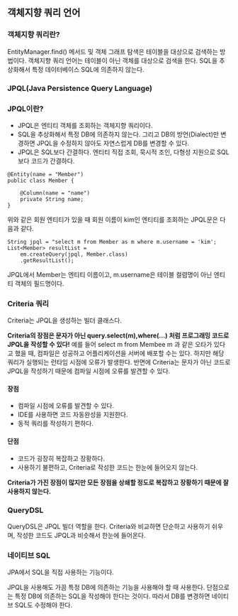 ## 객체지향 쿼리 언어

### 객체지향 쿼리란?

EntityManager.find() 메서드 및 객체 그래프 탐색은 테이블을 대상으로 검색하는 방법이다.
객체지향 쿼리 언어는 테이블이 아닌 객체를 대상으로 검색을 한다.
SQL을 추상화해서 특정 데이터베이스 SQL에 의존하지 않는다.



### JPQL(Java Persistence Query Language)

### JPQL이란?

- JPQL은 엔티티 객체를 조회하는 객체지향 쿼리이다.
- SQL을 추상화해서 특정 DB에 의존하지 않는다.
  그리고 DB의 방언(Dialect)만 변경하면 JPQL을 수정하지 않아도 자연스럽게 DB를 변경할 수 있다.
- JPQL은 SQL보다 간결하다.
  엔티티 직접 조회, 묵시적 조인, 다형성 지원으로 SQL보다 코드가 간결하다.

~~~
@Entity(name = "Member")
public class Member {

	@Column(name = "name")
	private String name;
}
~~~

위와 같은 회원 엔티티가 있을 때 회원 이름이 kim인 엔티티를 조회하는 JPQL문은 다음과 같다.

~~~
String jpql = "select m from Member as m where m.username = 'kim';
List<Member> resultList = 
	em.createQuery(jpql, Member.class)
	.getResultList();
~~~

JPQL에서 Member는 엔티티 이름이고, m.username은 테이블 컬렴명이 아닌 엔티티 객체의 필드명이다.



### Criteria 쿼리

Criteria는 JPQL을 생성하는 빌더 클래스다.

**Criteria의 장점은 문자가 아닌 query.select(m),where(...) 처럼 프로그래밍 코드로 JPQL을 작성할 수 있다!**
예를 들어 select m from Membee m 과 같은 오타가 있다고 했을 때, 컴파일은 성공하고 어플리케이션을 서버에 배포할 수는 있다.
하지만 해당 쿼리가 실행되는 런타임 시점에 오류가 발생한다.
반면에 Criteria는 문자가 아닌 코드로 JPQL을 작성하기 때문에 컴파일 시점에 오류를 발견할 수 있다.

#### 장점

- 컴파일 시점에 오류를 발견할 수 있다.
- IDE를 사용하면 코드 자동완성을 지원한다.
- 동적 쿼리를 작성하기 편하다.

#### 단점

- 코드가 굉장히 복잡하고 장황하다.
- 사용하기 불편하고, Criteria로 작성한 코드는 한눈에 들어오지 않는다.

**Criteria가 가진 장점이 많지만 모든 장점을 상쇄할 정도로 복잡하고 장황하기 때문에 잘 사용하지 않는다.**



### QueryDSL

QueryDSL은 JPQL 빌더 역할을 한다.
Criteria와 비교하면 단순하고 사용하기 쉬우며, 작성한 코드도 JPQL과 비슷해서 한눈에 들어온다.



### 네이티브 SQL

JPA에서 SQL을 직접 사용하는 기능이다.

JPQL을 사용해도 가끔 특정 DB에 의존하는 기능을 사용해야 할 때 사용한다.
단점으로는 특정 DB에 의존하는 SQL을 작성해야 한다는 것이다. 따라서 DB를 변경하면 네이티브 SQL도 수정해야 한다.

